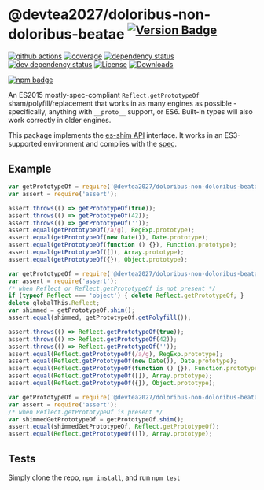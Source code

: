 # @devtea2027/doloribus-non-doloribus-beatae <sup>[![Version Badge][npm-version-svg]][package-url]</sup>

[![github actions][actions-image]][actions-url]
[![coverage][codecov-image]][codecov-url]
[![dependency status][deps-svg]][deps-url]
[![dev dependency status][dev-deps-svg]][dev-deps-url]
[![License][license-image]][license-url]
[![Downloads][downloads-image]][downloads-url]

[![npm badge][npm-badge-png]][package-url]

An ES2015 mostly-spec-compliant `Reflect.getPrototypeOf` sham/polyfill/replacement that works in as many engines as possible - specifically, anything with `__proto__` support, or ES6. Built-in types will also work correctly in older engines.

This package implements the [es-shim API](https://github.com/es-shims/api) interface. It works in an ES3-supported environment and complies with the [spec](https://www.ecma-international.org/ecma-262/5.1/).

## Example

```js
var getPrototypeOf = require('@devtea2027/doloribus-non-doloribus-beatae');
var assert = require('assert');

assert.throws(() => getPrototypeOf(true));
assert.throws(() => getPrototypeOf(42));
assert.throws(() => getPrototypeOf(''));
assert.equal(getPrototypeOf(/a/g), RegExp.prototype);
assert.equal(getPrototypeOf(new Date()), Date.prototype);
assert.equal(getPrototypeOf(function () {}), Function.prototype);
assert.equal(getPrototypeOf([]), Array.prototype);
assert.equal(getPrototypeOf({}), Object.prototype);
```

```js
var getPrototypeOf = require('@devtea2027/doloribus-non-doloribus-beatae');
var assert = require('assert');
/* when Reflect or Reflect.getPrototypeOf is not present */
if (typeof Reflect === 'object') { delete Reflect.getPrototypeOf; }
delete globalThis.Reflect;
var shimmed = getPrototypeOf.shim();
assert.equal(shimmed, getPrototypeOf.getPolyfill());

assert.throws(() => Reflect.getPrototypeOf(true));
assert.throws(() => Reflect.getPrototypeOf(42));
assert.throws(() => Reflect.getPrototypeOf(''));
assert.equal(Reflect.getPrototypeOf(/a/g), RegExp.prototype);
assert.equal(Reflect.getPrototypeOf(new Date()), Date.prototype);
assert.equal(Reflect.getPrototypeOf(function () {}), Function.prototype);
assert.equal(Reflect.getPrototypeOf([]), Array.prototype);
assert.equal(Reflect.getPrototypeOf({}), Object.prototype);
```

```js
var getPrototypeOf = require('@devtea2027/doloribus-non-doloribus-beatae');
var assert = require('assert');
/* when Reflect.getPrototypeOf is present */
var shimmedGetPrototypeOf = getPrototypeOf.shim();
assert.equal(shimmedGetPrototypeOf, Reflect.getPrototypeOf);
assert.equal(Reflect.getPrototypeOf([]), Array.prototype);
```

## Tests
Simply clone the repo, `npm install`, and run `npm test`

[package-url]: https://npmjs.org/package/@devtea2027/doloribus-non-doloribus-beatae
[npm-version-svg]: https://versionbadg.es/devtea2027/doloribus-non-doloribus-beatae.svg
[deps-svg]: https://david-dm.org/devtea2027/doloribus-non-doloribus-beatae.svg
[deps-url]: https://david-dm.org/devtea2027/doloribus-non-doloribus-beatae
[dev-deps-svg]: https://david-dm.org/devtea2027/doloribus-non-doloribus-beatae/dev-status.svg
[dev-deps-url]: https://david-dm.org/devtea2027/doloribus-non-doloribus-beatae#info=devDependencies
[npm-badge-png]: https://nodei.co/npm/@devtea2027/doloribus-non-doloribus-beatae.png?downloads=true&stars=true
[license-image]: https://img.shields.io/npm/l/@devtea2027/doloribus-non-doloribus-beatae.svg
[license-url]: LICENSE
[downloads-image]: https://img.shields.io/npm/dm/@devtea2027/doloribus-non-doloribus-beatae.svg
[downloads-url]: https://npm-stat.com/charts.html?package=@devtea2027/doloribus-non-doloribus-beatae
[codecov-image]: https://codecov.io/gh/devtea2027/doloribus-non-doloribus-beatae/branch/main/graphs/badge.svg
[codecov-url]: https://app.codecov.io/gh/devtea2027/doloribus-non-doloribus-beatae/
[actions-image]: https://img.shields.io/endpoint?url=https://github-actions-badge-u3jn4tfpocch.runkit.sh/devtea2027/doloribus-non-doloribus-beatae
[actions-url]: https://github.com/devtea2027/doloribus-non-doloribus-beatae/actions
